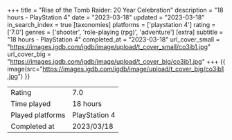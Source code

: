 +++
title = "Rise of the Tomb Raider: 20 Year Celebration"
description = "18 hours - PlayStation 4"
date = "2023-03-18"
updated = "2023-03-18"
in_search_index = true
[taxonomies]
platforms = ['playstation 4']
rating = ['7.0']
genres = ['shooter', 'role-playing (rpg)', 'adventure']
[extra]
subtitle = "18 hours - PlayStation 4"
completed_at = "2023-03-18"
url_cover_small = "https://images.igdb.com/igdb/image/upload/t_cover_small/co3ib1.jpg"
url_cover_big = "https://images.igdb.com/igdb/image/upload/t_cover_big/co3ib1.jpg"
+++
{{ image(src="https://images.igdb.com/igdb/image/upload/t_cover_big/co3ib1.jpg") }}

|              |            |
| ------------ | ---------- |
| Rating       | 7.0 |
| Time played  | 18 hours |
| Played platforms    | PlayStation 4 |
| Completed at | 2023/03/18 |



